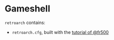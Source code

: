 # Gameshell

`retroarch` contains:

- `retroarch.cfg`, built with the [tutorial of @fr500](https://forum.clockworkpi.com/t/retroarch-megathread/716)
